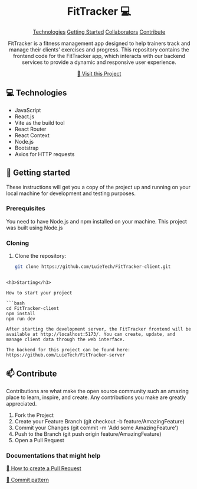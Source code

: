 

<h1 align="center" style="font-weight: bold;">FitTracker 💻</h1>

<p align="center">
<a href="#tech">Technologies</a>
<a href="#started">Getting Started</a>
<a href="#colab">Collaborators</a>
<a href="#contribute">Contribute</a> 
</p>


<p align="center">FitTracker is a fitness management app designed to help trainers track and manage their clients' exercises and progress. This repository contains the frontend code for the FitTracker app, which interacts with our backend services to provide a dynamic and responsive user experience.
</p>


<p align="center">
<a href="https://github.com/LuieTech/FitTracker-server">📱 Visit this Project</a>
</p>


<h2 id="technologies">💻 Technologies</h2>

- JavaScript
- React.js
- Vite as the build tool
- React Router
- React Context
- Node.js
- Bootstrap
- Axios for HTTP requests


<h2 id="started">🚀 Getting started</h2>

These instructions will get you a copy of the project up and running on your local machine for development and testing purposes.


<h3>Prerequisites</h3>

You need to have Node.js and npm installed on your machine. This project was built using Node.js 


<h3>Cloning</h3>

1. Clone the repository:
   ```bash
   git clone https://github.com/LuieTech/FitTracker-client.git
```

<h3>Starting</h3>

How to start your project

```bash
cd FitTracker-client 
npm install
npm run dev

After starting the development server, the FitTracker frontend will be available at http://localhost:5173/. You can create, update, and manage client data through the web interface.

The backend for this project can be found here: https://github.com/LuieTech/FitTracker-server
```

<h2 id="contribute">📫 Contribute</h2>

Contributions are what make the open source community such an amazing place to learn, inspire, and create. Any contributions you make are greatly appreciated.

1. Fork the Project
2. Create your Feature Branch (git checkout -b feature/AmazingFeature)
3. Commit your Changes (git commit -m 'Add some AmazingFeature')
4. Push to the Branch (git push origin feature/AmazingFeature)
5. Open a Pull Request

<h3>Documentations that might help</h3>

[📝 How to create a Pull Request](https://www.atlassian.com/br/git/tutorials/making-a-pull-request)

[💾 Commit pattern](https://gist.github.com/joshbuchea/6f47e86d2510bce28f8e7f42ae84c716)
